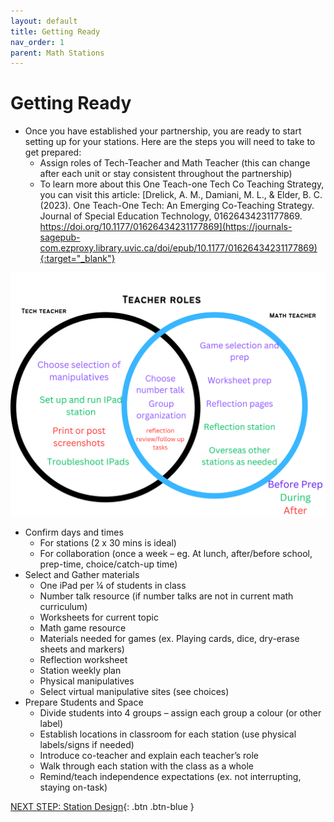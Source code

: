 ```yaml
---
layout: default
title: Getting Ready 
nav_order: 1
parent: Math Stations
---
```

# Getting Ready 

- Once you have established your partnership, you are ready to start setting up for your stations. Here are the steps you will need to take to get prepared: 
    - Assign roles of Tech-Teacher and Math Teacher (this can change after each unit or stay consistent throughout the partnership)
    - To learn more about this One Teach-one Tech Co Teaching Strategy, you can visit this article: [Drelick, A. M., Damiani, M. L., & Elder, B. C. (2023). One Teach-One Tech: An Emerging Co-Teaching Strategy. Journal of Special Education Technology, 01626434231177869. https://doi.org/10.1177/01626434231177869](https://journals-sagepub-com.ezproxy.library.uvic.ca/doi/epub/10.1177/01626434231177869){:target="_blank"}
  
<img src="images/teachers.png" style="width:700px;" alt="Stations"><br>
- Confirm days and times  
    - For stations (2 x 30 mins is ideal)
    - For collaboration (once a week – eg. At lunch, after/before school, prep-time, choice/catch-up time) 
- Select and Gather materials
    - One iPad per ¼ of students in class
    - Number talk resource (if number talks are not in current math curriculum)
    - Worksheets for current topic
    - Math game resource
    - Materials needed for games (ex. Playing cards, dice, dry-erase sheets and markers)
    - Reflection worksheet 
    - Station weekly plan 
    - Physical manipulatives
    - Select virtual manipulative sites (see choices) 
- Prepare Students and Space 
    - Divide students into 4 groups – assign each group a colour (or other label)
    - Establish locations in classroom for each station (use physical labels/signs if needed)
    - Introduce co-teacher and explain each teacher’s role
    - Walk through each station with the class as a whole
    - Remind/teach independence expectations (ex. not interrupting, staying on-task)
      
[NEXT STEP: Station Design](station-design.html){: .btn .btn-blue }
